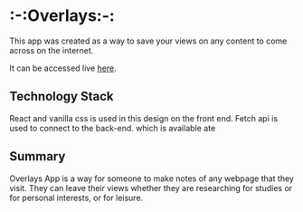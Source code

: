 
# :-:Overlays:-:

This app was created as a way to save your views on any content to come
across on the internet.

It can be accessed live [here](https://overlays-app.now.sh/).



## Technology Stack

React and vanilla css is used in this design on the front end. Fetch api is used to connect to the back-end.
which is available ate

## Summary

Overlays App is a way for someone to make notes of any webpage that they visit. They can leave their views 
whether they are researching for studies or for personal interests, or for leisure. 


